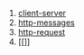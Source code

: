 1. [client-server](client-server.md)
2. [http-messages](http-messages.md)
3. [http-request](http-request.png)
4. [[]]